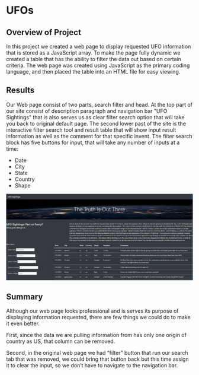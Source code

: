  
# UFOs

## Overview of Project
In this project we created a web page to display requested UFO information that is stored as a JavaScript array. To make the page fully dynamic we created a table that has the ability to filter the data out based on certain criteria. The web page was created using JavaScript as the primary coding language, and then placed the table into an HTML file for easy viewing.

## Results
Our Web page consist of two parts, search filter and head. At the top part of our site consist of description paragraph and navigation bar "UFO Sightings" that is also serves us as clear filter search option that will take you back to original default page. The second lower past of the site is the interactive filter search tool and result table that will show input result information as well as the comment for that specific invent. The filter search block has five buttons for input, that will take any number of inputs at a time:

 - Date
 - City
 - State
 - Country
 - Shape

![Screenshot](https://github.com/kossakova/UFOs/blob/main/Static/IMG/Screenshot.png)

## Summary

Although our web page looks professional and is serves its purpose of displaying information requested, there are few things we could do to make it even better. 

First, since the data we are pulling information from has only one origin of country as US, that column can be removed. 

Second, in the original web page we had “filter” button that run our search tab that was removed, we could bring that button back but this time assign it to clear the input, so we don’t have to navigate to the navigation bar. 
